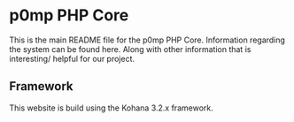 p0mp PHP Core
=============

This is the main README file for the p0mp PHP Core. Information regarding the
system can be found here. Along with other information that is interesting/
helpful for our project.

Framework
---------

This website is build using the Kohana 3.2.x framework.